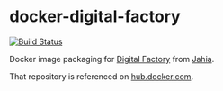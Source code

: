 # docker-digital-factory

[![Build Status](https://travis-ci.org/f4bien/docker-digital-factory.svg?branch=master)](https://travis-ci.org/f4bien/docker-digital-factory)

Docker image packaging for [Digital Factory](https://www.jahia.com/fr/produits/digital-factory) from [Jahia](https://www.jahia.com/fr/produits/digital-factory/).

That repository is referenced on [hub.docker.com](https://hub.docker.com/r/faras/digital-factory/).
